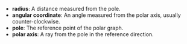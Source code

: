 -   **radius**: A distance measured from the pole.
-   **angular coordinate**: An angle measured from the polar axis, usually counter-clockwise.
-   **pole**: The reference point of the polar graph.
-   **polar axis**: A ray from the pole in the reference direction.